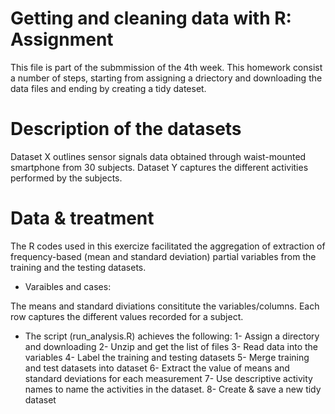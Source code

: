 # Getting and cleaning data with R: Assignment

This file is part of the submmission of the 4th week.
This homework consist a number of steps, starting from assigning a driectory and downloading the data files and ending by creating a tidy dateset.

# Description of the datasets
Dataset X outlines sensor signals data obtained through waist-mounted smartphone from 30 subjects. Dataset Y captures the different activities performed by the subjects.

# Data & treatment
The R codes used in this exercize facilitated the aggregation of extraction of frequency-based (mean and standard deviation) partial variables from the training and the testing datasets. 

- Varaibles and cases:

The means and standard diviations consititute the variables/columns.
Each row captures the different values recorded for a subject.

- The script (run_analysis.R) achieves the following:
 1- Assign a directory and downloading
 2- Unzip and get the list of files
 3- Read data into the variables
 4- Label the training and testing datasets 
 5- Merge training and test datasets into dataset
 6- Extract the value of means and standard deviations for each measurement
 7- Use descriptive activity names to name the activities in the dataset.
 8- Create & save a new tidy dataset
